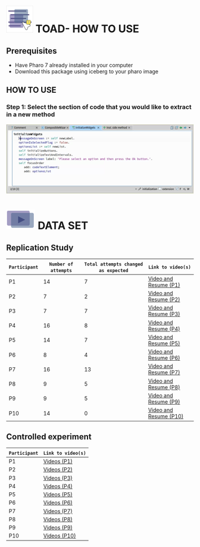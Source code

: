 #  ![icon](./img/ToadIcon.png) TOAD- HOW TO USE 
## Prerequisites 
 - Have Pharo 7 already installed in your computer
 - Download this package using iceberg to your pharo image
## HOW TO USE
### Step 1: Select the section of code that you would like to extract in a new method
![icon](./img/SelectGif.gif) 

# ![icon](./img/VideoIcon.png) DATA SET

## Replication Study
| `Participant` | `Number of attempts`| `Total attempts changed as expected`|`Link to video(s)`|
|---------------|---------------------|-------------------------------------|------------------|
| P1 |14| 7|<a href="https://drive.google.com/open?id=1zLTzUZaeAdyRUUA7mEDLCe5oGOuummMn"> Video and Resume (P1)</a >|
| P2 | 7| 2|<a href="https://drive.google.com/open?id=1j5sMOL6KHKtig1d5yKjxWd_8e8kxn-gb"> Video and Resume (P2) </a >|
| P3 | 7| 7|<a href="https://drive.google.com/open?id=1qNqUByk06pcUYHkJG6xCm33xlCobKmDb"> Video and Resume (P3) </a >|
| P4 |16| 8|<a href="https://drive.google.com/open?id=17hgCapkZp6MD0mmWSXnNTHafyf2Sq95j"> Video and Resume (P4) </a >|
| P5 |14| 7|<a href="https://drive.google.com/open?id=1JK7DJjtPGjXbRYLJq3Kwn3EbTbdDCmSg"> Video and Resume (P5) </a >|
| P6 | 8| 4|<a href="https://drive.google.com/open?id=1GrWV4QW_JZgd7aCUC3xhS0VEsgDjgc3A"> Video and Resume (P6) </a >|
| P7 |16|13|<a href="https://drive.google.com/open?id=1YCW0-vUxJwQVecEDB_R520pFI0nkj39b"> Video and Resume (P7) </a >|
| P8 | 9| 5|<a href="https://drive.google.com/open?id=1H59iHSiSxbebLpj-0Our-WJUI0bdC0pn"> Video and Resume (P8) </a >|
| P9 | 9| 5|<a href="https://drive.google.com/open?id=1lj_8XtZAsy9_-PfJ9bpwuqsuImZvHAWr"> Video and Resume (P9) </a >|
| P10 |14| 0|<a href="https://drive.google.com/open?id=1gdmKf2vqivK4yXaRUbp7juCzc_WV1U89"> Video and Resume (P10) </a >|
## Controlled experiment
| `Participant` |`Link to video(s)`|
|---------------|------------------|
| P1 | <a href="https://drive.google.com/open?id=1gx795fnfAi0evR8HbBA4K6wYSptJLe4Y"> Videos (P1)</a >|
| P2 | <a href="https://drive.google.com/open?id=1IKurBoQTs1naeI52Z5CqHru4FqsCRFB8"> Videos (P2)</a >|
| P3 | <a href="https://drive.google.com/open?id=1YWr7oxHj6J6ERP0PZ5ZkXD3gjtuFyjNd"> Videos (P3)</a >|
| P4 | <a href="https://drive.google.com/open?id=11_KfX1o6zrarlUaW-g-UwfsaR1YnzpTt"> Videos (P4)</a >|
| P5 | <a href="https://drive.google.com/open?id=1wEKEyksglPGT4u80KxEnJ6Uv9Cu7xAFL"> Videos (P5)</a >|
| P6 | <a href="https://drive.google.com/open?id=1OH6eYr1JmqnvzhvRA_zl94q-e_JcHYjz"> Videos (P6)</a >|
| P7 | <a href="https://drive.google.com/open?id=178YVzHRXp8b3gTE6FnmVKkmir4CpCw_P"> Videos (P7)</a >|
| P8 | <a href="https://drive.google.com/open?id=1F38tGS4Q2R3AbAdGggxA2CMlU1LStYRL"> Videos (P8)</a >|
| P9 | <a href="https://drive.google.com/open?id=1XUGkvcU760crzKGwiDFb-AyvedpneCty"> Videos (P9)</a >|
| P10 | <a href="https://drive.google.com/open?id=1GCOYQzkI4oD4vBsd7TPj_6buPNf_oPNz"> Videos (P10)</a >|